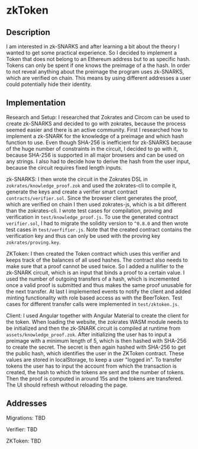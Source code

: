 zkToken
================

Description
-----------
I am interested in zk-SNARKS and after learning a bit about the theory I wanted to get some practical experience. So I decided to implement a Token that does not belong to an Ethereum address but to as specific hash. Tokens can only be spent if one knows the preimage of a the hash. In order to not reveal anything about the preimage the program uses zk-SNARKS, which are verified on chain. This means by using different addresses a user could potentially hide their identity.

Implementation
--------------
Research and Setup: I researched that Zokrates and Circom can be used to create zk-SNARKS and decided to go with zokrates, because the process seemed easier and there is an active community. First I researched how to implement a zk-SNARK for the knowledge of a preimage and which hash function to use. Even though SHA-256 is inefficient for zk-SNARKS because of the huge number of constraints in the circuit, I decided to go with it, because SHA-256 is supported in all major browsers and can be used on any strings. I also had to decide how to derive the hash from the user input, because the circuit requires fixed length inputs.

zk-SNARKS: I then wrote the circuit in the Zokrates DSL in `zokrates/knowledge_proof.zok` and used the zokrates-cli to compile it, generate the keys and create a verifier smart contract `contracts/verifier.sol`. Since the browser client generates the proof, which are verified on chain I then used zokrates-js, which is a bit different than the zokrates-cli. I wrote test cases for compilation, proving and verification in `test/knowledge_proof.js`. To use the generated contract `verifier.sol`, I had to migrate the solidity version to `^0.8.0` and then wrote test cases in `test/verfifier.js`. Note that the created contract contains the verification key and thus can only be used with the proving key `zokrates/proving.key`.

ZKToken: I then created the Token contract which uses this verifier and keeps track of the balances of all used hashes. The contract also needs to make sure that a proof cannot be used twice. So I added a nullifier to the zk-SNARK circuit, which is an input that binds a proof to a certain value. I used the number of outgoing transfers of a hash, which is incremented once a valid proof is submitted and thus makes the same proof unusable for the next transfer. At last I implemented events to notify the client and added minting functionality with role based access as with the BeerToken. Test cases for different transfer calls were implemented in `test/zktoken.js`.

Client: I used Angular together with Angular Material to create the client for the token. When loading the website, the zokrates WASM module needs to be initialized and then the zk-SNARK circuit is compiled at runtime from `assets/knowledge_proof.zok`. After initializing the user has to input a preimage with a minimum length of 5, which is then hashed with SHA-256 to create the secret. The secret is then again hashed with SHA-256 to get the public hash, which identifies the user in the ZKToken contract. These values are stored in localStorage, to keep a user "logged in". To transfer tokens the user has to input the account from which the transaction is created, the hash to which the tokens are sent and the number of tokens. Then the proof is computed in around 15s and the tokens are transfered. The UI should refresh without reloading the page.

Addresses
---------
Migrations: TBD

Verifier: TBD

ZKToken: TBD